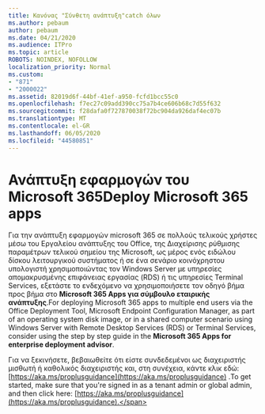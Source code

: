 ```yaml
---
title: Κανόνας "Σύνθετη ανάπτυξη"catch όλων
ms.author: pebaum
author: pebaum
ms.date: 04/21/2020
ms.audience: ITPro
ms.topic: article
ROBOTS: NOINDEX, NOFOLLOW
localization_priority: Normal
ms.custom:
- "871"
- "2000022"
ms.assetid: 82019d6f-44bf-41ef-a950-fcfd1bcc55c0
ms.openlocfilehash: f7ec27c09add390cc75a7b4ce606b68c7d55f632
ms.sourcegitcommit: f28dafa0f727870038f72bc904da926daf4ec07b
ms.translationtype: MT
ms.contentlocale: el-GR
ms.lasthandoff: 06/05/2020
ms.locfileid: "44580851"
---
```

# <a name="deploy-microsoft-365-apps"></a><span data-ttu-id="4d970-102">Ανάπτυξη εφαρμογών του Microsoft 365</span><span class="sxs-lookup"><span data-stu-id="4d970-102">Deploy Microsoft 365 apps</span></span>

<span data-ttu-id="4d970-103">Για την ανάπτυξη εφαρμογών microsoft 365 σε πολλούς τελικούς χρήστες μέσω του Εργαλείου ανάπτυξης του Office, της Διαχείρισης ρύθμισης παραμέτρων τελικού σημείου της Microsoft, ως μέρος ενός ειδώλου δίσκου λειτουργικού συστήματος ή σε ένα σενάριο κοινόχρηστου υπολογιστή χρησιμοποιώντας τον Windows Server με υπηρεσίες απομακρυσμένης επιφάνειας εργασίας (RDS) ή τις υπηρεσίες Terminal Services, εξετάστε το ενδεχόμενο να χρησιμοποιήσετε τον οδηγό βήμα προς βήμα στο **Microsoft 365 Apps για σύμβουλο εταιρικής ανάπτυξης**.</span><span class="sxs-lookup"><span data-stu-id="4d970-103">For deploying Microsoft 365 apps to multiple end users via the Office Deployment Tool, Microsoft Endpoint Configuration Manager, as part of an operating system disk image, or in a shared computer scenario using Windows Server with Remote Desktop Services (RDS) or Terminal Services, consider using the step by step guide in the **Microsoft 365 Apps for enterprise deployment advisor**.</span></span>
  
<span data-ttu-id="4d970-104">Για να ξεκινήσετε, βεβαιωθείτε ότι είστε συνδεδεμένοι ως διαχειριστής μισθωτή ή καθολικός διαχειριστής και, στη συνέχεια, κάντε κλικ εδώ: [https://aka.ms/proplusguidance](https://aka.ms/proplusguidance) .</span><span class="sxs-lookup"><span data-stu-id="4d970-104">To get started, make sure that you're signed in as a tenant admin or global admin, and then click here: [https://aka.ms/proplusguidance](https://aka.ms/proplusguidance).</span></span>
  